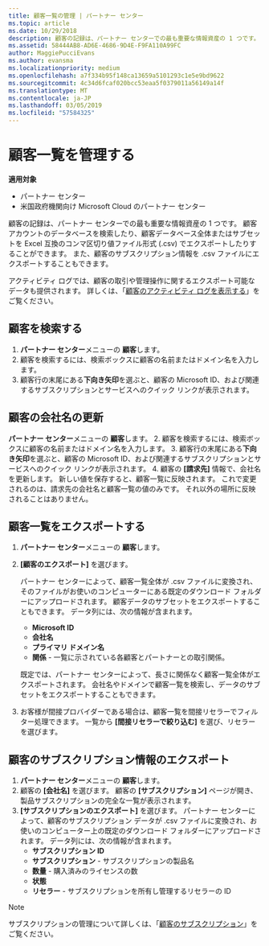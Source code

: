 ```yaml
---
title: 顧客一覧の管理 | パートナー センター
ms.topic: article
ms.date: 10/29/2018
description: 顧客の記録は、パートナー センターでの最も重要な情報資産の 1 つです。
ms.assetid: 58444AB8-AD6E-4686-9D4E-F9FA110A99FC
author: MaggiePucciEvans
ms.author: evansma
ms.localizationpriority: medium
ms.openlocfilehash: a7f334b95f148ca13659a5101293c1e5e9bd9622
ms.sourcegitcommit: 4c34d6fcaf020bcc53eaa5f0379011a56149a14f
ms.translationtype: MT
ms.contentlocale: ja-JP
ms.lasthandoff: 03/05/2019
ms.locfileid: "57584325"
---
```

# <a name="manage-your-customer-list"></a>顧客一覧を管理する

**適用対象**

-  パートナー センター
-  米国政府機関向け Microsoft Cloud のパートナー センター


顧客の記録は、パートナー センターでの最も重要な情報資産の 1 つです。 顧客アカウントのデータベースを検索したり、顧客データベース全体またはサブセットを Excel 互換のコンマ区切り値ファイル形式 (.csv) でエクスポートしたりすることができます。 また、顧客のサブスクリプション情報を .csv ファイルにエクスポートすることもできます。

アクティビティ ログでは、顧客の取引や管理操作に関するエクスポート可能なデータも提供されます。 詳しくは、「[顧客のアクティビティ ログを表示する](activity-logs.md)」をご覧ください。


## <a name="search-for-a-customer"></a>顧客を検索する

1.  **パートナー センター**メニューの **顧客**します。
2.  顧客を検索するには、検索ボックスに顧客の名前またはドメイン名を入力します。
3.  顧客行の末尾にある**下向き矢印**を選ぶと、顧客の Microsoft ID、および関連するサブスクリプションとサービスへのクイック リンクが表示されます。

## <a name="update-a-customers-company-name"></a>顧客の会社名の更新

**パートナー センター**メニューの **顧客**します。
2.  顧客を検索するには、検索ボックスに顧客の名前またはドメイン名を入力します。
3.  顧客行の末尾にある**下向き矢印**を選ぶと、顧客の Microsoft ID、および関連するサブスクリプションとサービスへのクイック リンクが表示されます。
4.  顧客の **[請求先]** 情報で、会社名を更新します。 新しい値を保存すると、顧客一覧に反映されます。 これで変更されるのは、請求先の会社名と顧客一覧の値のみです。 それ以外の場所に反映されることはありません。

## <a name="export-your-customer-list"></a>顧客一覧をエクスポートする

1.  **パートナー センター**メニューの **顧客**します。
2.  **[顧客のエクスポート]** を選びます。

    パートナー センターによって、顧客一覧全体が .csv ファイルに変換され、そのファイルがお使いのコンピューターにある既定のダウンロード フォルダーにアップロードされます。 顧客データのサブセットをエクスポートすることもできます。 データ列には、次の情報が含まれます。

    -   **Microsoft ID**
    -   **会社名**
    -   **プライマリ ドメイン名**
    -   **関係** - 一覧に示されている各顧客とパートナーとの取引関係。

    既定では、パートナー センターによって、長さに関係なく顧客一覧全体がエクスポートされます。 会社名やドメインで顧客一覧を検索し、データのサブセットをエクスポートすることもできます。

3.  お客様が間接プロバイダーである場合は、顧客一覧を間接リセラーでフィルター処理できます。 一覧から **[間接リセラーで絞り込む]** を選び、リセラーを選びます。


## <a name="export-customer-subscription-information"></a>顧客のサブスクリプション情報のエクスポート

1.  **パートナー センター**メニューの **顧客**します。
2.  顧客の **[会社名]** を選びます。 顧客の **[サブスクリプション]** ページが開き、製品サブスクリプションの完全な一覧が表示されます。
3.  **[サブスクリプションのエクスポート]** を選びます。 パートナー センターによって、顧客のサブスクリプション データが .csv ファイルに変換され、お使いのコンピューター上の既定のダウンロード フォルダーにアップロードされます。 データ列には、次の情報が含まれます。
    -   **サブスクリプション ID**
    -   **サブスクリプション** - サブスクリプションの製品名
    -   **数量** - 購入済みのライセンスの数
    -   **状態**
    -   **リセラー** - サブスクリプションを所有し管理するリセラーの ID

> [!NOTE]  
> サブスクリプションの管理について詳しくは、「[顧客のサブスクリプション](customer-subscriptions.md)」をご覧ください。

     

 

 



